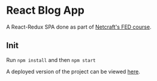 # React Blog App


A React-Redux SPA done as part of [Netcraft's FED course](http://www.netcraft.co.il/about.html#academy).


## Init

Run `npm install` and then `npm start`


A deployed version of the project can be viewed [here](https://rawgit.com/itaydafna/react-blogApp/master/dist/index.html).